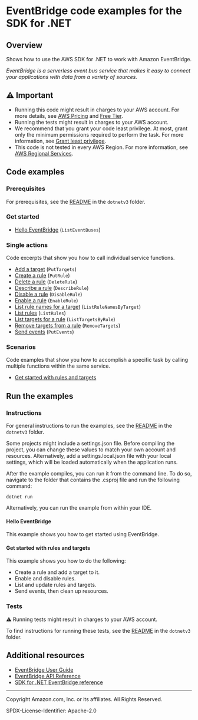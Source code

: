 # EventBridge code examples for the SDK for .NET

## Overview

Shows how to use the AWS SDK for .NET to work with Amazon EventBridge.

<!--custom.overview.start-->
<!--custom.overview.end-->

_EventBridge is a serverless event bus service that makes it easy to connect your applications with data from a variety of sources._

## ⚠ Important

* Running this code might result in charges to your AWS account. For more details, see [AWS Pricing](https://aws.amazon.com/pricing/) and [Free Tier](https://aws.amazon.com/free/).
* Running the tests might result in charges to your AWS account.
* We recommend that you grant your code least privilege. At most, grant only the minimum permissions required to perform the task. For more information, see [Grant least privilege](https://docs.aws.amazon.com/IAM/latest/UserGuide/best-practices.html#grant-least-privilege).
* This code is not tested in every AWS Region. For more information, see [AWS Regional Services](https://aws.amazon.com/about-aws/global-infrastructure/regional-product-services).

<!--custom.important.start-->
<!--custom.important.end-->

## Code examples

### Prerequisites

For prerequisites, see the [README](../README.md#Prerequisites) in the `dotnetv3` folder.


<!--custom.prerequisites.start-->
<!--custom.prerequisites.end-->

### Get started

- [Hello EventBridge](Actions/HelloEventBridge.cs#L4) (`ListEventBuses`)


### Single actions

Code excerpts that show you how to call individual service functions.

- [Add a target](Actions/EventBridgeWrapper.cs#L347) (`PutTargets`)
- [Create a rule](Actions/EventBridgeWrapper.cs#L166) (`PutRule`)
- [Delete a rule](Actions/EventBridgeWrapper.cs#L433) (`DeleteRule`)
- [Describe a rule](Actions/EventBridgeWrapper.cs#L34) (`DescribeRule`)
- [Disable a rule](Actions/EventBridgeWrapper.cs#L70) (`DisableRule`)
- [Enable a rule](Actions/EventBridgeWrapper.cs#L53) (`EnableRule`)
- [List rule names for a target](Actions/EventBridgeWrapper.cs#L140) (`ListRuleNamesByTarget`)
- [List rules](Actions/EventBridgeWrapper.cs#L87) (`ListRules`)
- [List targets for a rule](Actions/EventBridgeWrapper.cs#L114) (`ListTargetsByRule`)
- [Remove targets from a rule](Actions/EventBridgeWrapper.cs#L391) (`RemoveTargets`)
- [Send events](Actions/EventBridgeWrapper.cs#L290) (`PutEvents`)

### Scenarios

Code examples that show you how to accomplish a specific task by calling multiple
functions within the same service.

- [Get started with rules and targets](Scenarios/EventBridgeScenario.cs)


<!--custom.examples.start-->
<!--custom.examples.end-->

## Run the examples

### Instructions

For general instructions to run the examples, see the
[README](../README.md#building-and-running-the-code-examples) in the `dotnetv3` folder.

Some projects might include a settings.json file. Before compiling the project,
you can change these values to match your own account and resources. Alternatively,
add a settings.local.json file with your local settings, which will be loaded automatically
when the application runs.

After the example compiles, you can run it from the command line. To do so, navigate to
the folder that contains the .csproj file and run the following command:

```
dotnet run
```

Alternatively, you can run the example from within your IDE.


<!--custom.instructions.start-->
<!--custom.instructions.end-->

#### Hello EventBridge

This example shows you how to get started using EventBridge.



#### Get started with rules and targets

This example shows you how to do the following:

- Create a rule and add a target to it.
- Enable and disable rules.
- List and update rules and targets.
- Send events, then clean up resources.

<!--custom.scenario_prereqs.eventbridge_Scenario_GettingStarted.start-->
<!--custom.scenario_prereqs.eventbridge_Scenario_GettingStarted.end-->


<!--custom.scenarios.eventbridge_Scenario_GettingStarted.start-->
<!--custom.scenarios.eventbridge_Scenario_GettingStarted.end-->

### Tests

⚠ Running tests might result in charges to your AWS account.


To find instructions for running these tests, see the [README](../README.md#Tests)
in the `dotnetv3` folder.



<!--custom.tests.start-->
<!--custom.tests.end-->

## Additional resources

- [EventBridge User Guide](https://docs.aws.amazon.com/eventbridge/latest/userguide/eb-what-is.html)
- [EventBridge API Reference](https://docs.aws.amazon.com/eventbridge/latest/APIReference/Welcome.html)
- [SDK for .NET EventBridge reference](https://docs.aws.amazon.com/sdkfornet/v3/apidocs/items/EventBridge/NEventBridge.html)

<!--custom.resources.start-->
<!--custom.resources.end-->

---

Copyright Amazon.com, Inc. or its affiliates. All Rights Reserved.

SPDX-License-Identifier: Apache-2.0